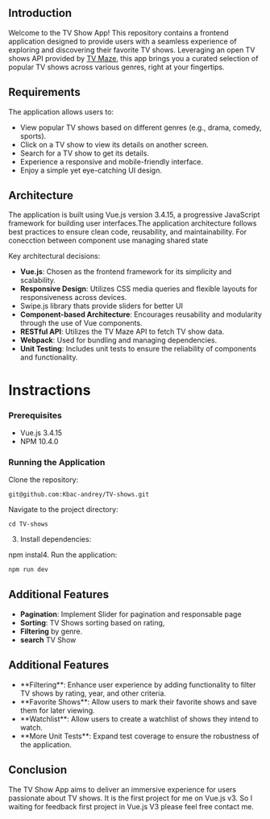 ## Introduction

Welcome to the TV Show App! This repository contains a frontend application designed to provide users with a seamless experience of exploring and discovering their favorite TV shows. Leveraging an open TV shows API provided by [TV Maze](http://www.tvmaze.com/api), this app brings you a curated selection of popular TV shows across various genres, right at your fingertips.

## Requirements

The application allows users to:

* View popular TV shows based on different genres (e.g., drama, comedy, sports).
* Click on a TV show to view its details on another screen.
* Search for a TV show to get its details.
* Experience a responsive and mobile-friendly interface.
* Enjoy a simple yet eye-catching UI design.

## Architecture

The application is built using Vue.js version 3.4.15, a progressive JavaScript framework for building user interfaces.The application architecture follows best practices to ensure clean code, reusability, and maintainability. For conecction between component use managing shared state

Key architectural decisions:

* **Vue.js**: Chosen as the frontend framework for its simplicity and scalability.
* **Responsive Design**: Utilizes CSS media queries and flexible layouts for responsiveness across devices.
* Swipe.js library thats provide sliders for better UI
* **Component-based Architecture**: Encourages reusability and modularity through the use of Vue components.
* **RESTful API**: Utilizes the TV Maze API to fetch TV show data.
* **Webpack**: Used for bundling and managing dependencies.
* **Unit Testing**: Includes unit tests to ensure the reliability of components and functionality.

# Instractions

### Prerequisites

* Vue.js 3.4.15
* NPM 10.4.0

### Running the Application

Clone the repository:

```
git@github.com:Kbac-andrey/TV-shows.git
```


Navigate to the project directory:

```
cd TV-shows 
```

3. Install dependencies:

npm instal4. Run the application:

```sh
npm run dev
```

## Additional Features

* **Pagination**: Implement Slider for pagination and responsable page
* **Sorting**: TV Shows sorting based on rating,
* **Filtering** by genre.
* **search** TV Show

## Additional Features

- \*\*Filtering\*\*: Enhance user experience by adding functionality to filter TV shows by rating, year, and other criteria.
- \*\*Favorite Shows\*\*: Allow users to mark their favorite shows and save them for later viewing.
- \*\*Watchlist\*\*: Allow users to create a watchlist of shows they intend to watch.
- \*\*More Unit Tests\*\*: Expand test coverage to ensure the robustness of the application.

## Conclusion

The TV Show App aims to deliver an immersive experience for users passionate about TV shows. It is the first project for me on Vue.js v3. So I waiting for feedback first project in Vue.js V3 please feel free contact me.
